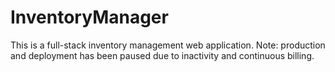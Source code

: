 # InventoryManager
This is a full-stack inventory management web application. Note: production and deployment has been paused due to inactivity and continuous billing.
